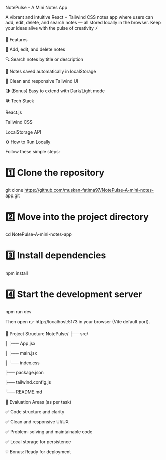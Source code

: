 NotePulse – A Mini Notes App

A vibrant and intuitive React + Tailwind CSS notes app where users can add, edit, delete, and search notes — all stored locally in the browser. Keep your ideas alive with the pulse of creativity ⚡

🧠 Features

📝 Add, edit, and delete notes

🔍 Search notes by title or description

💾 Notes saved automatically in localStorage

🎨 Clean and responsive Tailwind UI

🌗 (Bonus) Easy to extend with Dark/Light mode

🛠️ Tech Stack

React.js

Tailwind CSS

LocalStorage API

⚙️ How to Run Locally

Follow these simple steps:

# 1️⃣ Clone the repository
git clone https://github.com/muskan-fatima97/NotePulse-A-mini-notes-app.git

# 2️⃣ Move into the project directory
cd NotePulse-A-mini-notes-app

# 3️⃣ Install dependencies
npm install

# 4️⃣ Start the development server
npm run dev


Then open 👉 http://localhost:5173
 in your browser (Vite default port).

📁 Project Structure
NotePulse/
├── src/

│   ├── App.jsx

│   ├── main.jsx

│   └── index.css

├── package.json

├── tailwind.config.js

└── README.md

🧾 Evaluation Areas (as per task)

✅ Code structure and clarity

✅ Clean and responsive UI/UX

✅ Problem-solving and maintainable code

✅ Local storage for persistence

💡 Bonus: Ready for deployment
